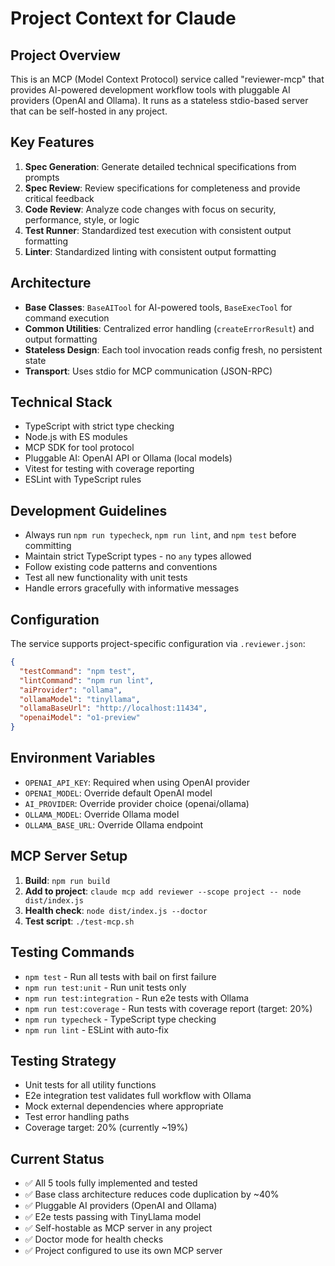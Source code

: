 # Project Context for Claude

## Project Overview
This is an MCP (Model Context Protocol) service called "reviewer-mcp" that provides AI-powered development workflow tools with pluggable AI providers (OpenAI and Ollama). It runs as a stateless stdio-based server that can be self-hosted in any project.

## Key Features
1. **Spec Generation**: Generate detailed technical specifications from prompts
2. **Spec Review**: Review specifications for completeness and provide critical feedback
3. **Code Review**: Analyze code changes with focus on security, performance, style, or logic
4. **Test Runner**: Standardized test execution with consistent output formatting
5. **Linter**: Standardized linting with consistent output formatting

## Architecture
- **Base Classes**: `BaseAITool` for AI-powered tools, `BaseExecTool` for command execution
- **Common Utilities**: Centralized error handling (`createErrorResult`) and output formatting
- **Stateless Design**: Each tool invocation reads config fresh, no persistent state
- **Transport**: Uses stdio for MCP communication (JSON-RPC)

## Technical Stack
- TypeScript with strict type checking
- Node.js with ES modules
- MCP SDK for tool protocol
- Pluggable AI: OpenAI API or Ollama (local models)
- Vitest for testing with coverage reporting
- ESLint with TypeScript rules

## Development Guidelines
- Always run `npm run typecheck`, `npm run lint`, and `npm test` before committing
- Maintain strict TypeScript types - no `any` types allowed
- Follow existing code patterns and conventions
- Test all new functionality with unit tests
- Handle errors gracefully with informative messages

## Configuration
The service supports project-specific configuration via `.reviewer.json`:
```json
{
  "testCommand": "npm test",
  "lintCommand": "npm run lint",
  "aiProvider": "ollama",
  "ollamaModel": "tinyllama",
  "ollamaBaseUrl": "http://localhost:11434",
  "openaiModel": "o1-preview"
}
```

## Environment Variables
- `OPENAI_API_KEY`: Required when using OpenAI provider
- `OPENAI_MODEL`: Override default OpenAI model
- `AI_PROVIDER`: Override provider choice (openai/ollama)
- `OLLAMA_MODEL`: Override Ollama model
- `OLLAMA_BASE_URL`: Override Ollama endpoint

## MCP Server Setup
1. **Build**: `npm run build`
2. **Add to project**: `claude mcp add reviewer --scope project -- node dist/index.js`
3. **Health check**: `node dist/index.js --doctor`
4. **Test script**: `./test-mcp.sh`

## Testing Commands
- `npm test` - Run all tests with bail on first failure
- `npm run test:unit` - Run unit tests only
- `npm run test:integration` - Run e2e tests with Ollama
- `npm run test:coverage` - Run tests with coverage report (target: 20%)
- `npm run typecheck` - TypeScript type checking
- `npm run lint` - ESLint with auto-fix

## Testing Strategy
- Unit tests for all utility functions
- E2e integration test validates full workflow with Ollama
- Mock external dependencies where appropriate
- Test error handling paths
- Coverage target: 20% (currently ~19%)

## Current Status
- ✅ All 5 tools fully implemented and tested
- ✅ Base class architecture reduces code duplication by ~40%
- ✅ Pluggable AI providers (OpenAI and Ollama)
- ✅ E2e tests passing with TinyLlama model
- ✅ Self-hostable as MCP server in any project
- ✅ Doctor mode for health checks
- ✅ Project configured to use its own MCP server